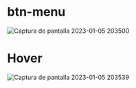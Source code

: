 # btn-menu
![Captura de pantalla 2023-01-05 203500](https://user-images.githubusercontent.com/81722127/210900355-a7499639-7c2c-4ed3-b3d3-0b9311db41d5.png)

# Hover
![Captura de pantalla 2023-01-05 203539](https://user-images.githubusercontent.com/81722127/210900397-d0109e8a-f6de-464f-b0a8-6f5c72e5cc59.png)
